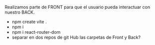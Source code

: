 Realizamos parte de FRONT para que el usuario pueda interactuar con nuestro BACK.

- npm create vite .
- npm i
- npm i react-router-dom
- separar en dos repos de git Hub las carpetas de Front y Back?
